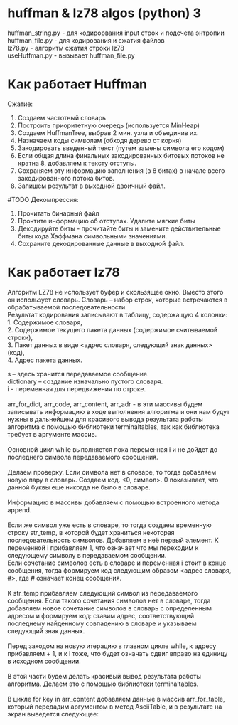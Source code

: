 # huffman & lz78 algos (python) 3 <br>
huffman_string.py - для кодирорвания input строк и подсчета энтропии <br>
huffman_file.py - для кодирования и сжатия файлов <br>
lz78.py - алгоритм сжатия строки lz78 <br>
useHuffman.py - вызывает huffman_file.py <br>

<h1>Как работает Huffman </h1>

Сжатие:
1. Создаем частотный словарь
2. Построить приоритетную очередь (используется MinHeap)
3. Создаем HuffmanTree, выбрав 2 мин. узла и объединив их.
4. Назначаем коды символам (обходя дерево от корня)
5. Закодировать введенный текст (путем замены символа его кодом)
6. Если общая длина финальных закодированных битовых потоков не кратна 8, добавляем к тексту отступы.
7. Сохраняем эту информацию заполнения (в 8 битах) в начале всего закодированного потока битов.
8. Запишем результат в выходной двоичный файл.

#TODO Декомпрессия:
1. Прочитать бинарный файл
2. Прочтите информацию об отступах. Удалите мягкие биты
3. Декодируйте биты - прочитайте биты и замените действительные биты кода Хаффмана символьными значениями.
4. Сохраните декодированные данные в выходной файл.


<h1>Как работает lz78 </h1>
Алгоритм LZ78 не использует буфер и скользящее окно. Вместо этого
он использует словарь.
Словарь – набор строк, которые встречаются в обрабатываемой
последовательности.<br>
Результат кодирования записывают в таблицу, содержащую 4 колонки:<br>
1. Содержимое словаря,<br>
2. Содержимое текущего пакета данных (содержимое считываемой строки),<br>
3. Пакет данных в виде <адрес словаря, следующий знак данных> (код),<br>
4. Адрес пакета данных.<br>

s – здесь хранится передаваемое сообщение.<br>
dictionary – создание изначально пустого словаря.<br>
i - переменная для передвижения по строке.<br>
<br>
arr_for_dict, arr_code, arr_content, arr_adr - в эти массивы будем
записывать информацию в ходе выполнения алгоритма и они нам будут
нужны в дальнейшем для красивого вывода результата работы алгоритма с
помощью библиотеки terminaltables, так как библиотека требует в аргументе
массив.<br>
<br>
Основной цикл while выполняется пока переменная i и не дойдет до
последнего символа передаваемого сообщения.<br>
<br>
Делаем проверку. Если символа нет в словаре, то тогда добавляем новую
пару в словарь. Создаем код. <0, символ>. 0 показывает, что данной буквы еще
никогда не было в словаре.<br>
<br>
Информацию в массивы добавляем с помощью встроенного метода
append.<br>
<br>
Если же символ уже есть в словаре, то тогда создаем временную строку
str_temp, в которой будет храниться некоторая последовательность символов.
Добавляем в неё первый элемент. К переменной i прибавляем 1, что означает
что мы переходим к следующему символу в передаваемом сообщении. <br>
Если сочетание символов есть в словаре и переменная i стоит в конце сообщения,
тогда формируем код следующим образом <адрес словаря, #>, где # означает
конец сообщения.<br>
<br>
К str_temp прибавляем следующий символ из передаваемого сообщения.
Если такого сочетания символов нет в словаре, тогда добавляем новое
сочетание символов в словарь с определенным адресом и формируем код:
ставим адрес, соответствующий последнему найденному совпадению в
словаре и указываем следующий знак данных.<br>
<br>
Перед заходом на новую итерацию в главном цикле while, к адресу
прибавляем + 1, и к i тоже, что будет означать сдвиг вправо на единицу в
исходном сообщении.<br>
<br>
В этой части будем делать красивый вывод результата работы
алгоритма. Делаем это с помощью библиотеки terminaltables.<br>
<br>
В цикле for key in arr_content добавляем данные в массив arr_for_table,
который передадим аргументом в метод AsciiTable, и в результате на экран
выведется следующее:
